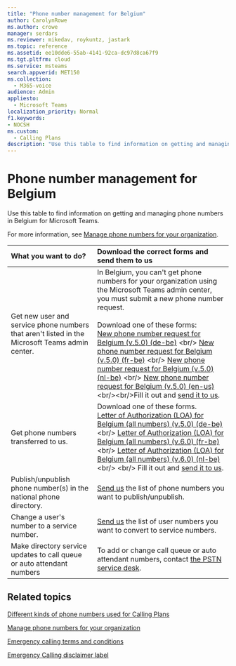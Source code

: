 ```yaml
---
title: "Phone number management for Belgium"
author: CarolynRowe
ms.author: crowe
manager: serdars
ms.reviewer: mikedav, roykuntz, jastark
ms.topic: reference
ms.assetid: ee10dde6-55ab-4141-92ca-dc97d8ca67f9
ms.tgt.pltfrm: cloud
ms.service: msteams
search.appverid: MET150
ms.collection: 
  - M365-voice
audience: Admin
appliesto: 
  - Microsoft Teams
localization_priority: Normal
f1.keywords:
- NOCSH
ms.custom: 
  - Calling Plans
description: "Use this table to find information on getting and managing phone numbers in Belgium for Microsoft Teams."
---
```


# Phone number management for Belgium

Use this table to find information on getting and managing phone numbers in Belgium for Microsoft Teams.
  
For more information, see [Manage phone numbers for your organization](manage-phone-numbers-for-your-organization.md).
  
|**What you want to do?**|**Download the correct forms and send them to us**|
|:-----|:-----|
|Get new user and service phone numbers that aren't listed in the Microsoft Teams admin center.   <br/> |In Belgium, you can't get phone numbers for your organization using the Microsoft Teams admin center, you must submit a new phone number request. <br/><br/>Download one of these forms: <br/>  [New phone number request for Belgium (v.5.0) (de-be)](https://github.com/MicrosoftDocs/OfficeDocs-SkypeForBusiness/blob/live/Teams/downloads/new-number-request-forms/new-phone-number-request-for-belgium-(v.5.0)-(de-be).pdf?raw=true) <br/> [New phone number request for Belgium (v.5.0) (fr-be)](https://github.com/MicrosoftDocs/OfficeDocs-SkypeForBusiness/blob/live/Teams/downloads/new-number-request-forms/new-phone-number-request-for-belgium-(v.5.0)-(fr-be).pdf?raw=true) <br/> [New phone number request for Belgium (v.5.0) (nl-be)](https://github.com/MicrosoftDocs/OfficeDocs-SkypeForBusiness/blob/live/Teams/downloads/new-number-request-forms/new-phone-number-request-for-belgium-(v.5.0)-(nl-be).pdf?raw=true) <br/>   [New phone number request for Belgium (v.5.0) (en-us)](https://github.com/MicrosoftDocs/OfficeDocs-SkypeForBusiness/blob/live/Teams/downloads/new-number-request-forms/new-phone-number-request-for-belgium-(v.5.0)-(en-us).pdf?raw=true)<br/><br/>Fill it out and [send it to us](mailto:ptneu@microsoft.com). <br/>|
|Get phone numbers transferred to us.  <br/> | Download one of these forms. <br/>[Letter of Authorization (LOA) for Belgium (all numbers) (v.5.0) (de-be)](https://github.com/MicrosoftDocs/OfficeDocs-SkypeForBusiness/blob/live/Teams/downloads/LOA-forms/letter-of-authorization-(loa)-for-belgium-(all-numbers)-(v.5.0)-(de-be).pdf) <br/> [Letter of Authorization (LOA) for Belgium (all numbers) (v.6.0) (fr-be)](https://download.microsoft.com/download/d/f/3/df304a78-db38-41f9-98d2-0b590cf8c68f/letter-of-authorization-(loa)-for-belgium-(all-numbers)-(v.6.0)-(fr-be).pdf)<br/> [Letter of Authorization (LOA) for Belgium (all numbers) (v.6.0) (nl-be)](https://download.microsoft.com/download/4/b/a/4bacc856-3bf2-45f7-ade2-8b1d81fc09c6/letter-of-authorization-(loa)-for-belgium-(all-numbers)-(v.6.0)-(nl-be).pdf) <br/>   <br/>   Fill it out and [send it to us](mailto:ptneu@microsoft.com). <br/> |
|Publish/unpublish phone number(s) in the national phone directory.  <br/> |[Send us](mailto:ptneu@microsoft.com) the list of phone numbers you want to publish/unpublish.      <br/> |
|Change a user's number to a service number.  <br/> |[Send us](mailto:ptneu@microsoft.com) the list of user numbers you want to convert to service numbers. <br/> |
|Make directory service updates to call queue or auto attendant numbers|To add or change call queue or auto attendant numbers, contact [the PSTN service desk](contact-pstn-service-desk.md). |

## Related topics

[Different kinds of phone numbers used for Calling Plans](../different-kinds-of-phone-numbers-used-for-calling-plans.md)

[Manage phone numbers for your organization](manage-phone-numbers-for-your-organization.md)

[Emergency calling terms and conditions](../emergency-calling-terms-and-conditions.md)
  
[Emergency Calling disclaimer label](https://download.microsoft.com/download/a/8/0/a807c43d-2177-4fe0-8732-86b3784ae6e5/emergency-calling-label-(en-us)-(v.1.0).zip)
